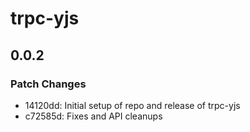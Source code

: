 # trpc-yjs

## 0.0.2

### Patch Changes

- 14120dd: Initial setup of repo and release of trpc-yjs
- c72585d: Fixes and API cleanups
